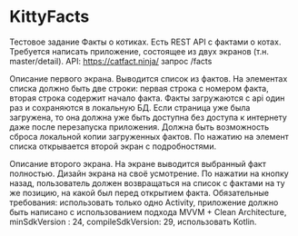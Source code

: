 # KittyFacts
Тестовое задание
Факты о котиках.
Есть REST API с фактами о котах. Требуется написать приложение, состоящее из двух экранов (т.н. master/detail).  API: https://catfact.ninja/ запрос /facts

Описание первого экрана. 
Выводится список из фактов. На элементах списка должно быть две строки: первая строка с номером факта, вторая строка содержит начало факта. Факты загружаются с api один раз и сохраняются в локальную БД. Если страница уже была загружена, то она должна уже быть доступна без доступа к интернету даже после перезапуска приложения. Должна быть возможность сброса локальной копии загруженных фактов. По нажатию на элемент списка открывается второй экран с подробностями.


Описание второго экрана.
На экране выводится выбранный факт полностью. Дизайн экрана на своё усмотрение. По нажатии на кнопку назад, пользователь должен возвращаться на список с фактами на ту же позицию, на какой был перед открытием факта.
Обязательные требования: использовать только одно Activity, приложение должно быть написано с использованием подхода MVVM + Clean Architecture, minSdkVersion : 24, compileSdkVersion: 29, использовать Kotlin.
